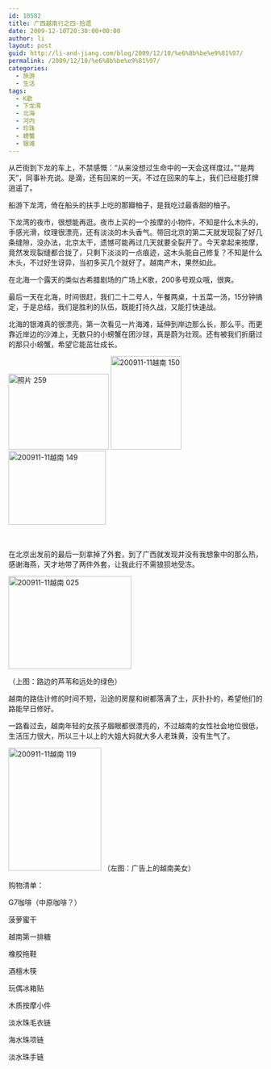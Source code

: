 ```yaml
---
id: 10582
title: 广西越南行之四-拾遗
date: 2009-12-10T20:30:00+00:00
author: li
layout: post
guid: http://li-and-jiang.com/blog/2009/12/10/%e6%8b%be%e9%81%97/
permalink: /2009/12/10/%e6%8b%be%e9%81%97/
categories:
  - 旅游
  - 生活
tags:
  - K歌
  - 下龙湾
  - 北海
  - 河内
  - 珍珠
  - 螃蟹
  - 银滩
---
```

从芒街到下龙的车上，不禁感慨：“从来没想过生命中的一天会这样度过。”“是两天”，同事补充说。是滴，还有回来的一天。不过在回来的车上，我们已经能打牌逍遥了。

船游下龙湾，倚在船头的扶手上吃的那瓣柚子，是我吃过最香甜的柚子。

下龙湾的夜市，很想能再逛。夜市上买的一个按摩的小物件，不知是什么木头的，手感光滑，纹理很漂亮，还有淡淡的木头香气。带回北京的第二天就发现裂了好几条缝隙，没办法，北京太干，遗憾可能再过几天就要全裂开了。今天拿起来按摩，竟然发现裂缝都合拢了，只剩下淡淡的一点痕迹，这木头能自己修复？不知是什么木头，不过好生讶异，当初多买几个就好了。越南产木，果然如此。

在北海一个露天的类似古希腊剧场的广场上K歌，200多号观众哦，很爽。

最后一天在北海，时间很赶，我们二十二号人，午餐两桌，十五菜一汤，15分钟搞定，于是总结，我们是胜利的队伍，既能打持久战，又能打快速战。

北海的银滩真的很漂亮，第一次看见一片海滩，延伸到岸边那么长，那么平。而更靠近岸边的沙滩上，无数只的小螃蟹在团沙球，真是蔚为壮观。还有被我们折磨过的那只小螃蟹，希望它能茁壮成长。

[<img style="border-bottom: 0px; border-left: 0px; display: inline; margin-left: 0px; border-top: 0px; margin-right: 0px; border-right: 0px" title="照片 259" border="0" alt="照片 259" src="http://li-and-jiang.com/blog/wp-content/uploads/2009/12/259-thumb.jpg" width="199" height="150" />](http://li-and-jiang.com/blog/wp-content/uploads/2009/12/259.jpg) [<img style="border-bottom: 0px; border-left: 0px; display: inline; border-top: 0px; border-right: 0px" title="200911-11越南 150" border="0" alt="200911-11越南 150" src="http://li-and-jiang.com/blog/wp-content/uploads/2009/12/20091111150-thumb.jpg" width="140" height="185" />](http://li-and-jiang.com/blog/wp-content/uploads/2009/12/20091111150.jpg) [<img style="border-bottom: 0px; border-left: 0px; display: inline; margin-left: 0px; border-top: 0px; margin-right: 0px; border-right: 0px" title="200911-11越南 149" border="0" alt="200911-11越南 149" src="http://li-and-jiang.com/blog/wp-content/uploads/2009/12/20091111149-thumb.jpg" width="193" height="146" />](http://li-and-jiang.com/blog/wp-content/uploads/2009/12/20091111149.jpg)&#160; 

&#160;

在北京出发前的最后一刻拿掉了外套，到了广西就发现并没有我想象中的那么热，感谢海燕，天才地带了两件外套，让我此行不需狼狈地受冻。

[<img style="border-bottom: 0px; border-left: 0px; display: inline; border-top: 0px; border-right: 0px" title="200911-11越南 025" border="0" alt="200911-11越南 025" src="http://li-and-jiang.com/blog/wp-content/uploads/2009/12/20091111025-thumb.jpg" width="244" height="184" />](http://li-and-jiang.com/blog/wp-content/uploads/2009/12/20091111025.jpg) 

（上图：路边的芦苇和远处的绿色）

越南的路估计修的时间不短，沿途的房屋和树都落满了土，灰扑扑的，希望他们的路能早日修好。

一路看过去，越南年轻的女孩子眉眼都很漂亮的，不过越南的女性社会地位很低，生活压力很大，所以三十以上的大姐大妈就大多人老珠黄，没有生气了。

[<img style="border-bottom: 0px; border-left: 0px; display: inline; border-top: 0px; border-right: 0px" title="200911-11越南 119" border="0" alt="200911-11越南 119" src="http://li-and-jiang.com/blog/wp-content/uploads/2009/12/20091111119-thumb.jpg" width="184" height="244" />](http://li-and-jiang.com/blog/wp-content/uploads/2009/12/20091111119.jpg) （左图：广告上的越南美女）

购物清单：

G7咖啡（中原咖啡？）

菠萝蜜干

越南第一排糖

橡胶拖鞋

酒檀木筷

玩偶冰箱贴

木质按摩小件

淡水珠毛衣链

海水珠项链

淡水珠手链